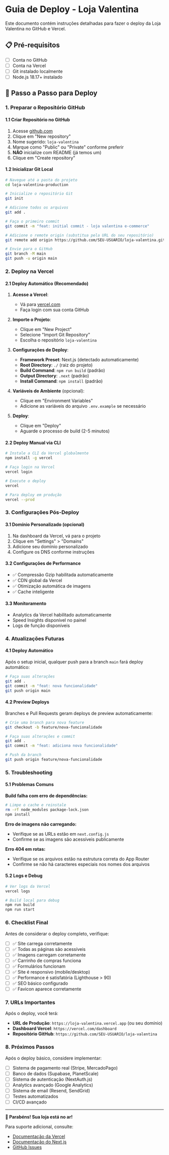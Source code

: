# Guia de Deploy - Loja Valentina

Este documento contém instruções detalhadas para fazer o deploy da Loja Valentina no GitHub e Vercel.

## 📋 Pré-requisitos

- [ ] Conta no GitHub
- [ ] Conta na Vercel
- [ ] Git instalado localmente
- [ ] Node.js 18.17+ instalado

## 🚀 Passo a Passo para Deploy

### 1. Preparar o Repositório GitHub

#### 1.1 Criar Repositório no GitHub
1. Acesse [github.com](https://github.com)
2. Clique em "New repository"
3. Nome sugerido: `loja-valentina`
4. Marque como "Public" ou "Private" conforme preferir
5. **NÃO** inicialize com README (já temos um)
6. Clique em "Create repository"

#### 1.2 Inicializar Git Local
```bash
# Navegue até a pasta do projeto
cd loja-valentina-production

# Inicialize o repositório Git
git init

# Adicione todos os arquivos
git add .

# Faça o primeiro commit
git commit -m "feat: initial commit - loja valentina e-commerce"

# Adicione o remote origin (substitua pela URL do seu repositório)
git remote add origin https://github.com/SEU-USUARIO/loja-valentina.git

# Envie para o GitHub
git branch -M main
git push -u origin main
```

### 2. Deploy na Vercel

#### 2.1 Deploy Automático (Recomendado)

1. **Acesse a Vercel**:
   - Vá para [vercel.com](https://vercel.com)
   - Faça login com sua conta GitHub

2. **Importe o Projeto**:
   - Clique em "New Project"
   - Selecione "Import Git Repository"
   - Escolha o repositório `loja-valentina`

3. **Configurações de Deploy**:
   - **Framework Preset**: Next.js (detectado automaticamente)
   - **Root Directory**: `./` (raiz do projeto)
   - **Build Command**: `npm run build` (padrão)
   - **Output Directory**: `.next` (padrão)
   - **Install Command**: `npm install` (padrão)

4. **Variáveis de Ambiente** (opcional):
   - Clique em "Environment Variables"
   - Adicione as variáveis do arquivo `.env.example` se necessário

5. **Deploy**:
   - Clique em "Deploy"
   - Aguarde o processo de build (2-5 minutos)

#### 2.2 Deploy Manual via CLI

```bash
# Instale a CLI da Vercel globalmente
npm install -g vercel

# Faça login na Vercel
vercel login

# Execute o deploy
vercel

# Para deploy em produção
vercel --prod
```

### 3. Configurações Pós-Deploy

#### 3.1 Domínio Personalizado (opcional)
1. Na dashboard da Vercel, vá para o projeto
2. Clique em "Settings" > "Domains"
3. Adicione seu domínio personalizado
4. Configure os DNS conforme instruções

#### 3.2 Configurações de Performance
- ✅ Compressão Gzip habilitada automaticamente
- ✅ CDN global da Vercel
- ✅ Otimização automática de imagens
- ✅ Cache inteligente

#### 3.3 Monitoramento
- Analytics da Vercel habilitado automaticamente
- Speed Insights disponível no painel
- Logs de função disponíveis

### 4. Atualizações Futuras

#### 4.1 Deploy Automático
Após o setup inicial, qualquer push para a branch `main` fará deploy automático:

```bash
# Faça suas alterações
git add .
git commit -m "feat: nova funcionalidade"
git push origin main
```

#### 4.2 Preview Deploys
Branches e Pull Requests geram deploys de preview automaticamente:

```bash
# Crie uma branch para nova feature
git checkout -b feature/nova-funcionalidade

# Faça suas alterações e commit
git add .
git commit -m "feat: adiciona nova funcionalidade"

# Push da branch
git push origin feature/nova-funcionalidade
```

### 5. Troubleshooting

#### 5.1 Problemas Comuns

**Build falha com erro de dependências:**
```bash
# Limpe o cache e reinstale
rm -rf node_modules package-lock.json
npm install
```

**Erro de imagens não carregando:**
- Verifique se as URLs estão em `next.config.js`
- Confirme se as imagens são acessíveis publicamente

**Erro 404 em rotas:**
- Verifique se os arquivos estão na estrutura correta do App Router
- Confirme se não há caracteres especiais nos nomes dos arquivos

#### 5.2 Logs e Debug
```bash
# Ver logs da Vercel
vercel logs

# Build local para debug
npm run build
npm run start
```

### 6. Checklist Final

Antes de considerar o deploy completo, verifique:

- [ ] ✅ Site carrega corretamente
- [ ] ✅ Todas as páginas são acessíveis
- [ ] ✅ Imagens carregam corretamente
- [ ] ✅ Carrinho de compras funciona
- [ ] ✅ Formulários funcionam
- [ ] ✅ Site é responsivo (mobile/desktop)
- [ ] ✅ Performance é satisfatória (Lighthouse > 90)
- [ ] ✅ SEO básico configurado
- [ ] ✅ Favicon aparece corretamente

### 7. URLs Importantes

Após o deploy, você terá:
- **URL de Produção**: `https://loja-valentina.vercel.app` (ou seu domínio)
- **Dashboard Vercel**: `https://vercel.com/dashboard`
- **Repositório GitHub**: `https://github.com/SEU-USUARIO/loja-valentina`

### 8. Próximos Passos

Após o deploy básico, considere implementar:
- [ ] Sistema de pagamento real (Stripe, MercadoPago)
- [ ] Banco de dados (Supabase, PlanetScale)
- [ ] Sistema de autenticação (NextAuth.js)
- [ ] Analytics avançado (Google Analytics)
- [ ] Sistema de email (Resend, SendGrid)
- [ ] Testes automatizados
- [ ] CI/CD avançado

---

**🎉 Parabéns! Sua loja está no ar!**

Para suporte adicional, consulte:
- [Documentação da Vercel](https://vercel.com/docs)
- [Documentação do Next.js](https://nextjs.org/docs)
- [GitHub Issues](https://github.com/SEU-USUARIO/loja-valentina/issues)
